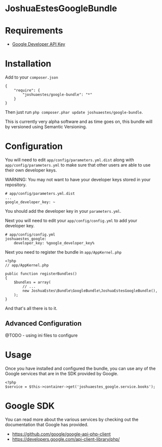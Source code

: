 JoshuaEstesGoogleBundle
=======================

# Requirements

* [Google Developer API Key](https://console.developers.google.com/)

# Installation

Add to your `composer.json`

    {
        "require": {
            "joshuaestes/google-bundle": "*"
        }
    }

Then just run `php composer.phar update joshuaestes/google-bundle`.

This is currently very alpha software and as time goes on, this bundle
will by versioned using Semantic Versioning.

# Configuration

You will need to edit `app/config/parameters.yml.dist` along with
`app/config/parameters.yml` to make sure that other users are able
to use their own developer keys.

WARNING: You may not want to have your developer keys stored in your
repository.

    # app/config/parameters.yml.dist
    ...
    google_developer_key: ~

You should add the developer key in your `parameters.yml`.

Next you will need to edit your `app/config/config.yml` to add
your developer key.

    # app/config/config.yml
    joshuaestes_google:
        developer_key: %google_developer_key%

Next you need to register the bundle in `app/AppKernel.php`

    <?php
    // app/AppKernel.php

    public function registerBundles()
    {
        $bundles = array(
            // ...
            new JoshuaEstes\Bundle\GoogleBundle\JoshuaEstesGoogleBundle(),
        );
    }

And that's all there is to it.

## Advanced Configuration

@TODO - using ini files to configure

# Usage

Once you have installed and configured the bundle, you can use any of the
Google services that are in the SDK provided by Google.

    <?php
    $service = $this->container->get('joshuaestes_google.service.books');

# Google SDK

You can read more about the various services by checking out the documentation
that Google has provided.

* https://github.com/google/google-api-php-client
* https://developers.google.com/api-client-library/php/
